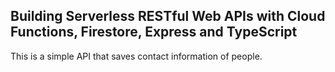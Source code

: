 ## Building Serverless RESTful Web APIs with Cloud Functions, Firestore, Express and TypeScript
This is a simple API that saves contact information of people.
